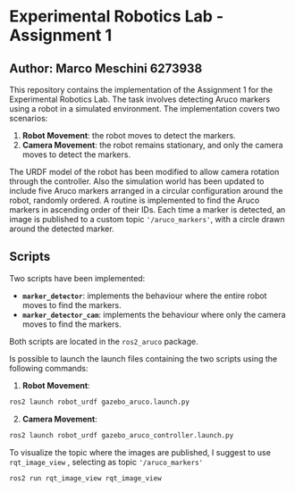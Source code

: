 # Experimental Robotics Lab - Assignment 1 
## Author: Marco Meschini 6273938
This repository contains the implementation of the  Assignment 1 for the Experimental Robotics Lab. The task involves detecting Aruco markers using a robot in a simulated environment. The implementation covers two scenarios:

1. **Robot Movement**: the robot moves to detect the markers.
2. **Camera Movement**: the robot remains stationary, and only the camera moves to detect the markers.

The URDF model of the robot has been modified to allow camera rotation through the controller. Also the simulation world has been updated to include five Aruco markers arranged in a circular configuration around the robot, randomly ordered.
A routine is implemented to find the Aruco markers in ascending order of their IDs. Each time a marker is detected, an image is published to a custom topic `'/aruco_markers'`, with a circle drawn around the detected marker.

## Scripts
Two scripts have been implemented:
- **`marker_detector`**: implements the behaviour where the entire robot moves to find the markers.
- **`marker_detector_cam`**: implements the behaviour where only the camera moves to find the markers.

Both scripts are located in the `ros2_aruco` package.

Is possible to launch the launch files containing the two scripts using the following commands:

1. **Robot Movement**:
 ```bash
 ros2 launch robot_urdf gazebo_aruco.launch.py
 ```
   
2. **Camera Movement**:
  ```bash
  ros2 launch robot_urdf gazebo_aruco_controller.launch.py
 ```

To visualize the topic where the images are published, I suggest to use `rqt_image_view` , selecting as topic `'/aruco_markers'`
  ```bash
ros2 run rqt_image_view rqt_image_view
 ```
